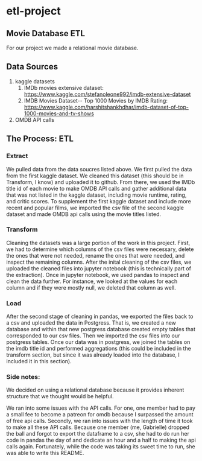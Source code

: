 # etl-project

## Movie Database ETL 
For our project we made a relational movie database. 


## Data Sources 
1. kaggle datasets 
    1. IMDb movies extensive dataset: https://www.kaggle.com/stefanoleone992/imdb-extensive-dataset 
    2. IMDB Movies Dataset-- Top 1000 Movies by IMDB Rating: https://www.kaggle.com/harshitshankhdhar/imdb-dataset-of-top-1000-movies-and-tv-shows 
2. OMDB API calls 


## The Process: ETL

### Extract 
We pulled data from the data soucres listed above. We first pulled the data from the first kaggle dataset. We cleaned this dataset (this should be in Transform, I know) and uploaded it to github. From there, we used the IMDb title id of each movie to make OMDB API calls and gather additional data that was not listed in the kaggle dataset, including movie runtime, rating, and critic scores. To supplement the first kaggle dataset and include more recent and popular films, we imported the csv file of the second kaggle dataset and made OMDB api calls using the movie titles listed. 


### Transform 
Cleaning the datasets was a large portion of the work in this project. First, we had to determine which columns of the csv files were necessary, delete the ones that were not needed, rename the ones that were needed, and inspect the remaining columns. After the inital cleaning of the csv files, we uploaded the cleaned files into jupyter notebook (this is technically part of the extraction). Once in jupyter notebook, we used pandas to inspect and clean the data further. For instance, we looked at the values for each column and if they were mostly null, we deleted that column as well. 


### Load 
After the second stage of cleaning in pandas, we exported the files back to a csv and uploaded the data in Postgress. That is, we created a new database and within that new postgress database created empty tables that corresponded to our csv files. Then we imported the csv files into our postgress tables. Once our data was in postgress, we joined the tables on the imdb title id and performed aggregations (this could be included in the transform section, but since it was already loaded into the database, I included it in this section).



### Side notes: 
We decided on using a relational database because it provides inherent structure that we thought would be helpful. 

We ran into some issues with the API calls. For one, one member had to pay a small fee to become a patreon for omdb because I surpassed the amount of free api calls. Secondly, we ran into issues with the length of time it took to make all these API calls. Because one member (me, Gabrielle) dropped the ball and forgot to export the dataframe to a csv, she had to do run her code in pandas the day of and dedicate an hour and a half to making the api calls again. Fortunately, while the code was taking its sweet time to run, she was able to write this README. 
